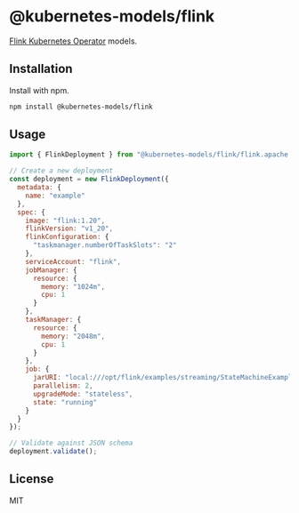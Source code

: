 # @kubernetes-models/flink

[Flink Kubernetes Operator](https://nightlies.apache.org/flink/flink-kubernetes-operator-docs-main/) models.

## Installation

Install with npm.

```sh
npm install @kubernetes-models/flink
```

## Usage

```js
import { FlinkDeployment } from "@kubernetes-models/flink/flink.apache.org/v1beta1/FlinkDeployment";

// Create a new deployment
const deployment = new FlinkDeployment({
  metadata: {
    name: "example"
  },
  spec: {
    image: "flink:1.20",
    flinkVersion: "v1_20",
    flinkConfiguration: {
      "taskmanager.numberOfTaskSlots": "2"
    },
    serviceAccount: "flink",
    jobManager: {
      resource: {
        memory: "1024m",
        cpu: 1
      }
    },
    taskManager: {
      resource: {
        memory: "2048m",
        cpu: 1
      }
    },
    job: {
      jarURI: "local:///opt/flink/examples/streaming/StateMachineExample.jar",
      parallelism: 2,
      upgradeMode: "stateless",
      state: "running"
    }
  }
});

// Validate against JSON schema
deployment.validate();
```

## License

MIT
